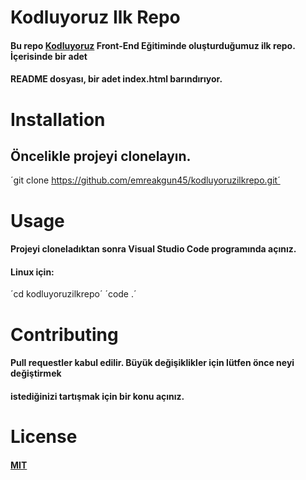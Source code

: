 # Kodluyoruz Ilk Repo

#### Bu repo [Kodluyoruz](https://www.kodluyoruz.org/) Front-End Eğitiminde oluşturduğumuz ilk repo. İçerisinde bir adet
#### README dosyası, bir adet index.html barındırıyor.

# Installation

## Öncelikle projeyi clonelayın.

´git clone https://github.com/emreakgun45/kodluyoruzilkrepo.git´

# Usage

#### Projeyi cloneladıktan sonra Visual Studio Code programında açınız.

#### Linux için:

´cd kodluyoruzilkrepo´
´code .´

# Contributing

#### Pull requestler kabul edilir. Büyük değişiklikler için lütfen önce neyi değiştirmek
#### istediğinizi tartışmak için bir konu açınız.

# License

#### [MIT](https://github.com/emreakgun45/kodluyoruzilkrepo/blob/main/LICENSE)
